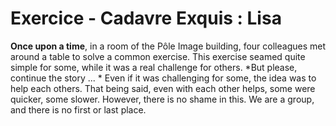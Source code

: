 # Exercice - Cadavre Exquis : Lisa 
**Once upon a time**, in a room of the Pôle Image building, four colleagues met around a table to solve a common exercise. 
This exercise seamed quite simple for some, while it was a real challenge for others. 
*But please, continue the story ... *
Even if it was challenging for some, the idea was to help each others. 
That being said, even with each other helps, some were quicker, some slower.
However, there is no shame in this. We are a group, and there is no first or last place.
